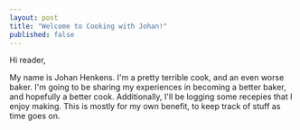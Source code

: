 ```yaml
---
layout: post
title: "Welcome to Cooking with Johan!"
published: false
---
```


Hi reader,

My name is Johan Henkens. I'm a pretty terrible cook, and an even worse baker. I'm going to be sharing my experiences in becoming a better baker, and hopefully a better cook. Additionally, I'll be logging some recepies that I enjoy making. This is mostly for my own benefit, to keep track of stuff as time goes on.